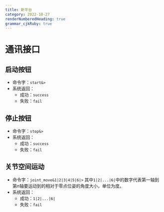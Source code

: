 ```yaml
---
title: 新平台 
category: 2022-10-27
renderNumberedHeading: true
grammar_cjkRuby: true
---
```



# 通讯接口

## 启动按钮
- 命令字：`start&>`
- 系统返回：
	- 成功：`success`
	- 失败：`fail`

## 停止按钮
- 命令字：`stop&>`
- 系统返回：
	- 成功：`success`
	- 失败：`fail`

 ## 关节空间运动
 - 命令字：`joint_move&1|2|3|4|5|6|>`
	其中`1|2|...|6|`中的数字代表第一轴到第n轴要运动到的相对于零点位姿的角度大小，单位为度。
- 系统返回：
	- 成功：`1|2|...|6|`
	- 失败：`fail`

